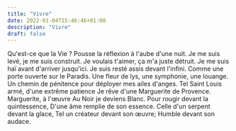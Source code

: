 ```yaml
---
title: "Vivre"
date: 2022-01-04T15:46:46+01:00
description: "Vivre"
draft: false
---
```


Qu'est-ce que la Vie ? Pousse la réflexion à l'aube d'une nuit.
Je me suis levé, je me suis construit.
Je voulais t'aimer, ça m'a juste détruit.
Je me suis haï avant d'arriver jusqu'ici.
Je suis resté assis devant l'infini.
Comme une porte ouverte sur le Paradis.
Une fleur de lys, une symphonie, une louange.
Un chemin de pénitence pour déployer mes ailes d'anges.
Tel Saint Louis armé, d'une extrême patience
Je rêve d'une Marguerite de Provence.
Marguerite, à l'œuvre
Au Noir je deviens Blanc.
Pour rougir devant la quintessence,
D'une âme remplie de son essence.
Celle d'un serpent devant la glace,
Tel un créateur devant son œuvre;
Humble devant son audace.

